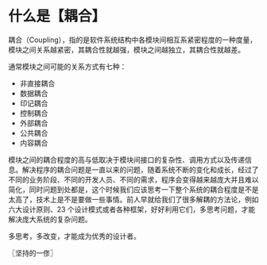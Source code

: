 # 什么是【耦合】
耦合（Coupling），指的是软件系统结构中各模块间相互系紧密程度的一种度量，模块之间关系越紧密，其耦合性就越强，模块之间越独立，其耦合性就越差。

通常模块之间可能的关系方式有七种：

* 非直接耦合
* 数据耦合
* 印记耦合
* 控制耦合
* 外部耦合
* 公共耦合
* 内容耦合

模块之间的耦合程度的高与低取决于模块间接口的复杂性、调用方式以及传递信息。解决程序的耦合问题是一直以来的问题，随着系统不断的变化和成长，经过了不同的业务阶段、不同的开发人员、不同的需求，程序会变得越来越庞大并且难以简化，同时问题到处都是，这个时候我们应该思考一下整个系统的耦合程度是不是太高了，技术上是不是要做一些事情。前人早就给我们了很多解耦的方法论，例如六大设计原则、23 个设计模式或者各种框架，好好利用它们，多思考问题，才能解决庞大系统的复杂问题。

多思考，多改变，才能成为优秀的设计者。

〖坚持的一俢〗